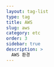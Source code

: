 ```yaml
---
layout: tag-list
type: tag
title: AWS
slug: aws
category: etc
order: 3
sidebar: true
description: >
  AWS 환경
---
```

